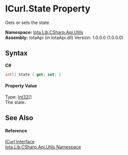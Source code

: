 # ICurl.State Property 
 

Gets or sets the state.

**Namespace:**&nbsp;<a href="N_Iota_Lib_CSharp_Api_Utils">Iota.Lib.CSharp.Api.Utils</a><br />**Assembly:**&nbsp;IotaApi (in IotaApi.dll) Version: 1.0.0.0 (1.0.0.0)

## Syntax

**C#**<br />
``` C#
int[] State { get; set; }
```


#### Property Value
Type: <a href="http://msdn2.microsoft.com/en-us/library/td2s409d" target="_blank">Int32</a>[]<br />The state.

## See Also


#### Reference
<a href="T_Iota_Lib_CSharp_Api_Utils_ICurl">ICurl Interface</a><br /><a href="N_Iota_Lib_CSharp_Api_Utils">Iota.Lib.CSharp.Api.Utils Namespace</a><br />